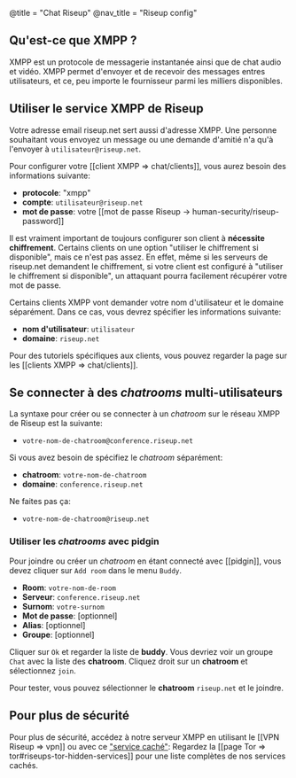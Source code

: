 @title = "Chat Riseup"
@nav_title = "Riseup config"

## Qu'est-ce que XMPP ?

XMPP est un protocole de messagerie instantanée ainsi que de chat audio et vidéo. XMPP permet d'envoyer et de recevoir des messages entres utilisateurs, et ce, peu importe le fournisseur parmi les milliers disponibles.

## Utiliser le service XMPP de Riseup

Votre adresse email riseup.net sert aussi d'adresse XMPP. Une personne souhaitant vous envoyez un message ou une demande d'amitié n'a qu'à l'envoyer à `utilisateur@riseup.net`.

Pour configurer votre [[client XMPP => chat/clients]], vous aurez besoin des informations suivante:

- **protocole**: "xmpp"
- **compte**: `utilisateur@riseup.net`
- **mot de passe**: votre [[mot de passe Riseup -> human-security/riseup-password]]

Il est vraiment important de toujours configurer son client à **nécessite chiffrement**. Certains clients on une option "utiliser le chiffrement si disponible", mais ce n'est pas assez. En effet, même si les serveurs de riseup.net demandent le chiffrement, si votre client est configuré à "utiliser le chiffrement si disponible", un attaquant pourra facilement récupérer votre mot de passe.

Certains clients XMPP vont demander votre nom d'utilisateur et le domaine séparément. Dans ce cas, vous devrez spécifier les informations suivante:

- **nom d'utilisateur**: `utilisateur`
- **domaine**: `riseup.net`

Pour des tutoriels spécifiques aux clients, vous pouvez regarder la page sur les [[clients XMPP => chat/clients]].

## Se connecter à des _chatrooms_ multi-utilisateurs

La syntaxe pour créer ou se connecter à un _chatroom_ sur le réseau XMPP de Riseup est la suivante:

- `votre-nom-de-chatroom@conference.riseup.net`

Si vous avez besoin de spécifiez le _chatroom_ séparément:

- **chatroom**: `votre-nom-de-chatroom`
- **domaine**: `conference.riseup.net`

Ne faites pas ça:

- `votre-nom-de-chatroom@riseup.net`

### Utiliser les _chatrooms_ avec pidgin

Pour joindre ou créer un _chatroom_ en étant connecté avec [[pidgin]], vous devez cliquer sur `Add room` dans le menu `Buddy`.

- **Room**: `votre-nom-de-room`
- **Serveur**: `conference.riseup.net`
- **Surnom**: `votre-surnom`
- **Mot de passe**: [optionnel]
- **Alias**: [optionnel]
- **Groupe**: [optionnel]

Cliquer sur `Ok` et regarder la liste de **buddy**. Vous devriez voir un groupe `Chat` avec la liste des **chatroom**.
Cliquez droit sur un **chatroom** et sélectionnez `join`.

Pour tester, vous pouvez sélectionner le **chatroom** `riseup.net` et le joindre.

## Pour plus de sécurité

Pour plus de sécurité, accédez à notre serveur XMPP en utilisant le [[VPN Riseup => vpn]] ou avec ce ["service caché"](https://www.torproject.org/docs/hidden-services.html.en): Regardez la [[page Tor => tor#riseups-tor-hidden-services]] pour une liste complètes de nos services cachés.

